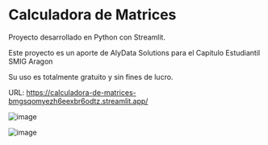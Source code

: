 # Calculadora de Matrices

Proyecto desarrollado en Python con Streamlit.


Este proyecto es un aporte de AlyData Solutions para el Capitulo Estudiantil SMIG Aragon


Su uso es totalmente gratuito y sin fines de lucro. 


URL: https://calculadora-de-matrices-bmgsqomyezh6eexbr6odtz.streamlit.app/

![image](https://github.com/user-attachments/assets/11f72d20-0548-4760-894e-460889a4cfae)

![image](https://github.com/user-attachments/assets/68f65e34-19a7-47a2-953f-043a529b7ec5)


